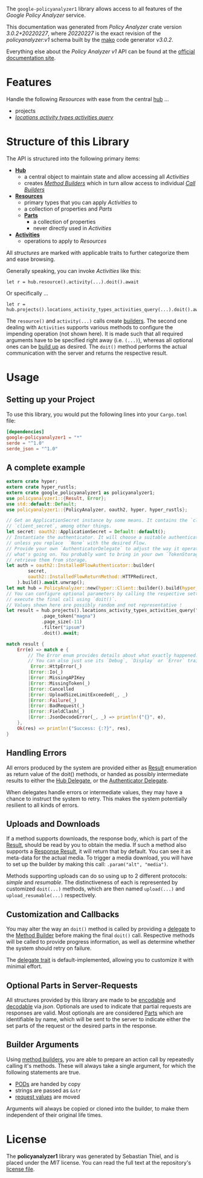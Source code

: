 <!---
DO NOT EDIT !
This file was generated automatically from 'src/mako/api/README.md.mako'
DO NOT EDIT !
-->
The `google-policyanalyzer1` library allows access to all features of the *Google Policy Analyzer* service.

This documentation was generated from *Policy Analyzer* crate version *3.0.2+20220227*, where *20220227* is the exact revision of the *policyanalyzer:v1* schema built by the [mako](http://www.makotemplates.org/) code generator *v3.0.2*.

Everything else about the *Policy Analyzer* *v1* API can be found at the
[official documentation site](https://www.google.com).
# Features

Handle the following *Resources* with ease from the central [hub](https://docs.rs/google-policyanalyzer1/3.0.2+20220227/google_policyanalyzer1/PolicyAnalyzer) ... 

* projects
 * [*locations activity types activities query*](https://docs.rs/google-policyanalyzer1/3.0.2+20220227/google_policyanalyzer1/api::ProjectLocationActivityTypeActivityQueryCall)




# Structure of this Library

The API is structured into the following primary items:

* **[Hub](https://docs.rs/google-policyanalyzer1/3.0.2+20220227/google_policyanalyzer1/PolicyAnalyzer)**
    * a central object to maintain state and allow accessing all *Activities*
    * creates [*Method Builders*](https://docs.rs/google-policyanalyzer1/3.0.2+20220227/google_policyanalyzer1/client::MethodsBuilder) which in turn
      allow access to individual [*Call Builders*](https://docs.rs/google-policyanalyzer1/3.0.2+20220227/google_policyanalyzer1/client::CallBuilder)
* **[Resources](https://docs.rs/google-policyanalyzer1/3.0.2+20220227/google_policyanalyzer1/client::Resource)**
    * primary types that you can apply *Activities* to
    * a collection of properties and *Parts*
    * **[Parts](https://docs.rs/google-policyanalyzer1/3.0.2+20220227/google_policyanalyzer1/client::Part)**
        * a collection of properties
        * never directly used in *Activities*
* **[Activities](https://docs.rs/google-policyanalyzer1/3.0.2+20220227/google_policyanalyzer1/client::CallBuilder)**
    * operations to apply to *Resources*

All *structures* are marked with applicable traits to further categorize them and ease browsing.

Generally speaking, you can invoke *Activities* like this:

```Rust,ignore
let r = hub.resource().activity(...).doit().await
```

Or specifically ...

```ignore
let r = hub.projects().locations_activity_types_activities_query(...).doit().await
```

The `resource()` and `activity(...)` calls create [builders][builder-pattern]. The second one dealing with `Activities` 
supports various methods to configure the impending operation (not shown here). It is made such that all required arguments have to be 
specified right away (i.e. `(...)`), whereas all optional ones can be [build up][builder-pattern] as desired.
The `doit()` method performs the actual communication with the server and returns the respective result.

# Usage

## Setting up your Project

To use this library, you would put the following lines into your `Cargo.toml` file:

```toml
[dependencies]
google-policyanalyzer1 = "*"
serde = "^1.0"
serde_json = "^1.0"
```

## A complete example

```Rust
extern crate hyper;
extern crate hyper_rustls;
extern crate google_policyanalyzer1 as policyanalyzer1;
use policyanalyzer1::{Result, Error};
use std::default::Default;
use policyanalyzer1::{PolicyAnalyzer, oauth2, hyper, hyper_rustls};

// Get an ApplicationSecret instance by some means. It contains the `client_id` and 
// `client_secret`, among other things.
let secret: oauth2::ApplicationSecret = Default::default();
// Instantiate the authenticator. It will choose a suitable authentication flow for you, 
// unless you replace  `None` with the desired Flow.
// Provide your own `AuthenticatorDelegate` to adjust the way it operates and get feedback about 
// what's going on. You probably want to bring in your own `TokenStorage` to persist tokens and
// retrieve them from storage.
let auth = oauth2::InstalledFlowAuthenticator::builder(
        secret,
        oauth2::InstalledFlowReturnMethod::HTTPRedirect,
    ).build().await.unwrap();
let mut hub = PolicyAnalyzer::new(hyper::Client::builder().build(hyper_rustls::HttpsConnector::with_native_roots().https_or_http().enable_http1().enable_http2().build()), auth);
// You can configure optional parameters by calling the respective setters at will, and
// execute the final call using `doit()`.
// Values shown here are possibly random and not representative !
let result = hub.projects().locations_activity_types_activities_query("parent")
             .page_token("magna")
             .page_size(-11)
             .filter("ipsum")
             .doit().await;

match result {
    Err(e) => match e {
        // The Error enum provides details about what exactly happened.
        // You can also just use its `Debug`, `Display` or `Error` traits
         Error::HttpError(_)
        |Error::Io(_)
        |Error::MissingAPIKey
        |Error::MissingToken(_)
        |Error::Cancelled
        |Error::UploadSizeLimitExceeded(_, _)
        |Error::Failure(_)
        |Error::BadRequest(_)
        |Error::FieldClash(_)
        |Error::JsonDecodeError(_, _) => println!("{}", e),
    },
    Ok(res) => println!("Success: {:?}", res),
}

```
## Handling Errors

All errors produced by the system are provided either as [Result](https://docs.rs/google-policyanalyzer1/3.0.2+20220227/google_policyanalyzer1/client::Result) enumeration as return value of
the doit() methods, or handed as possibly intermediate results to either the 
[Hub Delegate](https://docs.rs/google-policyanalyzer1/3.0.2+20220227/google_policyanalyzer1/client::Delegate), or the [Authenticator Delegate](https://docs.rs/yup-oauth2/*/yup_oauth2/trait.AuthenticatorDelegate.html).

When delegates handle errors or intermediate values, they may have a chance to instruct the system to retry. This 
makes the system potentially resilient to all kinds of errors.

## Uploads and Downloads
If a method supports downloads, the response body, which is part of the [Result](https://docs.rs/google-policyanalyzer1/3.0.2+20220227/google_policyanalyzer1/client::Result), should be
read by you to obtain the media.
If such a method also supports a [Response Result](https://docs.rs/google-policyanalyzer1/3.0.2+20220227/google_policyanalyzer1/client::ResponseResult), it will return that by default.
You can see it as meta-data for the actual media. To trigger a media download, you will have to set up the builder by making
this call: `.param("alt", "media")`.

Methods supporting uploads can do so using up to 2 different protocols: 
*simple* and *resumable*. The distinctiveness of each is represented by customized 
`doit(...)` methods, which are then named `upload(...)` and `upload_resumable(...)` respectively.

## Customization and Callbacks

You may alter the way an `doit()` method is called by providing a [delegate](https://docs.rs/google-policyanalyzer1/3.0.2+20220227/google_policyanalyzer1/client::Delegate) to the 
[Method Builder](https://docs.rs/google-policyanalyzer1/3.0.2+20220227/google_policyanalyzer1/client::CallBuilder) before making the final `doit()` call. 
Respective methods will be called to provide progress information, as well as determine whether the system should 
retry on failure.

The [delegate trait](https://docs.rs/google-policyanalyzer1/3.0.2+20220227/google_policyanalyzer1/client::Delegate) is default-implemented, allowing you to customize it with minimal effort.

## Optional Parts in Server-Requests

All structures provided by this library are made to be [encodable](https://docs.rs/google-policyanalyzer1/3.0.2+20220227/google_policyanalyzer1/client::RequestValue) and 
[decodable](https://docs.rs/google-policyanalyzer1/3.0.2+20220227/google_policyanalyzer1/client::ResponseResult) via *json*. Optionals are used to indicate that partial requests are responses 
are valid.
Most optionals are are considered [Parts](https://docs.rs/google-policyanalyzer1/3.0.2+20220227/google_policyanalyzer1/client::Part) which are identifiable by name, which will be sent to 
the server to indicate either the set parts of the request or the desired parts in the response.

## Builder Arguments

Using [method builders](https://docs.rs/google-policyanalyzer1/3.0.2+20220227/google_policyanalyzer1/client::CallBuilder), you are able to prepare an action call by repeatedly calling it's methods.
These will always take a single argument, for which the following statements are true.

* [PODs][wiki-pod] are handed by copy
* strings are passed as `&str`
* [request values](https://docs.rs/google-policyanalyzer1/3.0.2+20220227/google_policyanalyzer1/client::RequestValue) are moved

Arguments will always be copied or cloned into the builder, to make them independent of their original life times.

[wiki-pod]: http://en.wikipedia.org/wiki/Plain_old_data_structure
[builder-pattern]: http://en.wikipedia.org/wiki/Builder_pattern
[google-go-api]: https://github.com/google/google-api-go-client

# License
The **policyanalyzer1** library was generated by Sebastian Thiel, and is placed 
under the *MIT* license.
You can read the full text at the repository's [license file][repo-license].

[repo-license]: https://github.com/Byron/google-apis-rsblob/main/LICENSE.md
